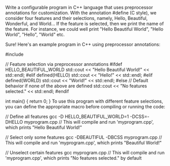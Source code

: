 Write a configurable program in C++ language that uses preprocessor annotations for customization. With the annotation #define (C style), we consider four features and their selections, namely, Hello, Beautiful, Wonderful, and World... If the feature is selected, then we print the name of the feature. For instance, we could well print "Hello Beautiful World", "Hello World", "Hello", "World" etc.

Sure! Here's an example program in C++ using preprocessor annotations:

#include <iostream>

// Feature selection via preprocessor annotations
#ifdef HELLO_BEAUTIFUL_WORLD
  std::cout << "Hello Beautiful World!" << std::endl;
#elif defined(HELLO)
  std::cout << "Hello!" << std::endl;
#elif defined(WORLD)
  std::cout << "World!" << std::endl;
#else
  // Default behavior if none of the above are defined
  std::cout << "No features selected." << std::endl;
#endif

int main() { return 0; }
To use this program with different feature selections, you can define the appropriate macro before compiling or running the code:

// Define all features
gcc -D HELLO_BEAUTIFUL_WORLD=1 -DCSS=-DHELLO myprogram.cpp
// This will compile and run 'myprogram.cpp', which prints "Hello Beautiful World!"

// Select only some features
gcc -DBEAUTIFUL -DBCSS myprogram.cpp
// This will compile and run 'myprogram.cpp', which prints "Beautiful World!"

// Unselect certain features
gcc myprogram.cpp
// This will compile and run 'myprogram.cpp', which prints "No features selected." by default
